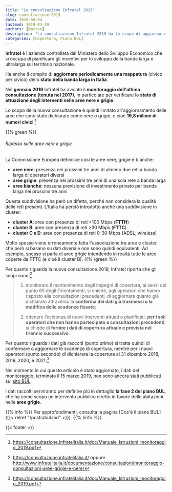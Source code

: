 ```yaml
---
title: "La consultazione Infratel 2019"
slug: consultazione-2019
date: 2019-04-04
lastmod: 2019-04-19
authors: [Matteo]
description: "La consultazione Infratel 2019 ha lo scopo di aggiornare le aree nere e grigie, per poi pianificare gli interventi pubblici per la copertura FTTH."
categories: [Copertura, Piano BUL]
---
```


**Infratel** è l'azienda controllata dal Ministero dello Sviluppo Economico che si occupa di pianificare gli incentivi per lo sviluppo della banda larga e ultralarga sul territorio nazionale.

Ha anche il compito di **aggiornare periodicamente una mappatura** (civico per civico) dello **stato della banda larga in Italia**.

Nel **gennaio 2019** Infratel ha avviato il **monitoraggio dell'ultima consultazione (tenuta nel 2017)**, in particolare per verificare lo **stato di attuazione degli interventi nelle aree nere e grigie**.

Lo scopo della nuova consultazione è quindi limitato all'aggiornamento delle aree che sono state dichiarate come nere o grigie, e cioè **19,8 milioni di numeri civici**.[^infratel2]

{{% green %}}
###### Ripasso sulle aree nere e grigie
La Commissione Europea definisce così le aree nere, grigie e bianche:

- **aree nere**: presenza nei prossimi tre anni di almeno due reti a banda larga di operatori diversi
- **aree grigie**: presenza nei prossimi tre anni di una sola rete a banda larga
- **aree bianche**: nessuna previsione di investimento privato per banda larga nei prossimi tre anni

Questa suddivisione ha però un difetto, perché non considera la qualità delle reti presenti. L'Italia ha perciò introdotto anche una suddivisione in cluster:

- **cluster A**: aree con presenza di reti >100 Mbps (**FTTH**)
- **cluster B**: aree con presenza di reti >30 Mbps (**FTTC**)
- **cluster C e D**: aree con presenza di reti 0-30 Mbps (ADSL, wireless)

Molto spesso viene erroneamente fatta l'associazione tra aree e cluster, che però si basano su dati diversi e non sono quindi equivalenti. Ad esempio, spesso si parla di aree grigie intendendo in realtà tutte le aree coperte da FTTC (e cioè il cluster B).
{{% /green %}}

Per quanto riguarda la nuova consultazione 2019, Infratel riporta che gli scopi sono:[^infratel1]

>1) monitorare il mantenimento degli impegni di copertura, ai sensi del punto 65 degli Orientamenti, si chiede, agli operatori che hanno risposto alle consultazioni precedenti, di aggiornare quanto già dichiarato attraverso la **conferma dei dati già trasmessi o la modifica delle scadenze fissate**;

>2) ottenere l’evidenza di nuovi interventi attuati o pianificati, **per i soli operatori che non hanno partecipato a consultazioni precedenti**, si chiede di **fornire i dati di copertura attuale e prevista nel triennio successivo**.

Per quanto riguarda i dati già raccolti (punto primo) si tratta quindi di confermare o aggiornare le scadenze di copertura, mentre per i nuovi operatori (punto secondo) di dichiarare la copertura al 31 dicembre 2018, 2019, 2020, e 2021.[^infratel2]

Nel momento in cui questo articolo è stato aggiornato, i dati del monitoraggio, terminato il 15 marzo 2019, non sono ancora stati pubblicati sul [sito BUL](https://bandaultralarga.italia.it).

I dati raccolti serviranno per definire più in dettaglio **la fase 2 del piano BUL**, che ha come scopo un intervento pubblico diretto in favore delle abitazioni nelle **aree grigie**.

{{% info %}}
Per approfondimenti, consulta la pagina [Cos'è il piano BUL]({{< relref "/posts/bul.md" >}}).
{{% /info %}}

[^infratel1]: https://consultazione.infratelitalia.it/ oppure http://www.infratelitalia.it/documentazione/consultazioni/monitoraggio-consultazioni-aree-grigie-e-nere/
[^infratel2]: https://consultazione.infratelitalia.it/doc/Manuale_Istruzioni_monitoraggio_2019.pdf

{{< footer >}}
